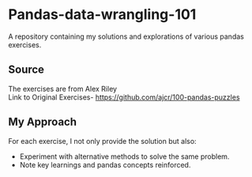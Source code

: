 # Pandas-data-wrangling-101

A repository containing my solutions and explorations of various pandas exercises.

## Source

The exercises are from Alex Riley<br>
Link to Original Exercises- https://github.com/ajcr/100-pandas-puzzles

## My Approach

For each exercise, I not only provide the solution but also:
*   Experiment with alternative methods to solve the same problem.
*   Note key learnings and pandas concepts reinforced.
